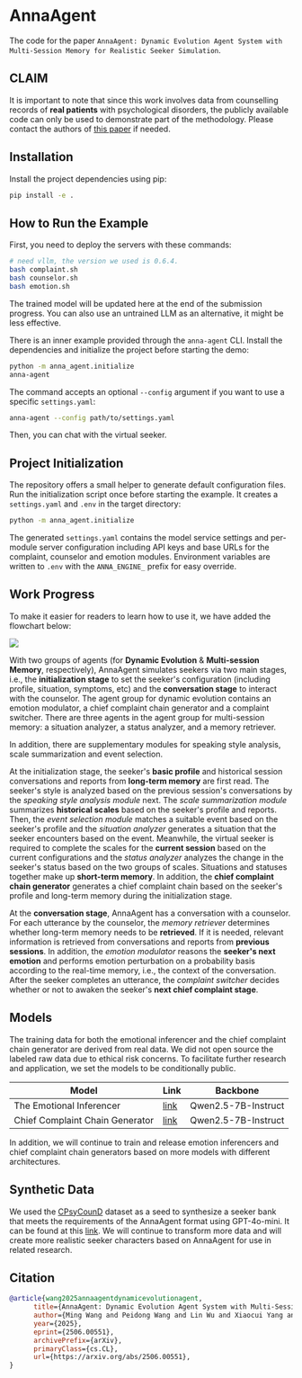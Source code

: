 # AnnaAgent

The code for the paper `AnnaAgent: Dynamic Evolution Agent System with Multi-Session Memory for Realistic Seeker Simulation`.

## CLAIM

It is important to note that since this work involves data from counselling records of **real patients** with psychological disorders, the publicly available code can only be used to demonstrate part of the methodology. Please contact the authors of [this paper](https://aclanthology.org/2022.emnlp-main.156/) if needed.

## Installation

Install the project dependencies using pip:

```bash
pip install -e .
```

## How to Run the Example
First, you need to deploy the servers with these commands:

```bash
# need vllm, the version we used is 0.6.4.
bash complaint.sh
bash counselor.sh
bash emotion.sh
```

The trained model will be updated here at the end of the submission progress. You can also use an untrained LLM as an alternative, it might be less effective.

There is an inner example provided through the `anna-agent` CLI. Install the dependencies and
initialize the project before starting the demo:

```bash
python -m anna_agent.initialize
anna-agent
```

The command accepts an optional `--config` argument if you want to
use a specific `settings.yaml`:

```bash
anna-agent --config path/to/settings.yaml
```

Then, you can chat with the virtual seeker.

## Project Initialization

The repository offers a small helper to generate default configuration files.
Run the initialization script once before starting the example. It creates
a `settings.yaml` and `.env` in the target directory:

```bash
python -m anna_agent.initialize
```

The generated `settings.yaml` contains the model service settings and per-module
server configuration including API keys and base URLs for the complaint,
counselor and emotion modules. Environment variables are written to `.env` with
the `ANNA_ENGINE_` prefix for easy override.

## Work Progress

To make it easier for readers to learn how to use it, we have added the flowchart below:

![](https://github.com/sci-m-wang/AnnaAgent/blob/main/figure/whiteboard_exported_image_en.png)

With two groups of agents (for **Dynamic Evolution** & **Multi-session Memory**, respectively), AnnaAgent simulates seekers via two main stages, i.e., the **initialization stage** to set the seeker's configuration (including profile, situation, symptoms, etc) and the **conversation stage** to interact with the counselor. The agent group for dynamic evolution contains an emotion modulator, a chief complaint chain generator and a complaint switcher. There are three agents in the agent group for multi-session memory: a situation analyzer, a status analyzer, and a memory retriever.

In addition, there are supplementary modules for speaking style analysis, scale summarization and event selection.

At the initialization stage, the seeker's **basic profile** and historical session conversations and reports from **long-term memory** are first read. The seeker's style is analyzed based on the previous session's conversations by the *speaking style analysis module* next. The *scale summarization module* summarizes **historical scales** based on the seeker's profile and reports. Then, the *event selection module* matches a suitable event based on the seeker's profile and the *situation analyzer* generates a situation that the seeker encounters based on the event. Meanwhile, the virtual seeker is required to complete the scales for the **current session** based on the current configurations and the *status analyzer* analyzes the change in the seeker's status based on the two groups of scales. Situations and statuses together make up **short-term memory**. In addition, the **chief complaint chain generator** generates a chief complaint chain based on the seeker's profile and long-term memory during the initialization stage.

At the **conversation stage**, AnnaAgent has a conversation with a counselor. For each utterance by the counselor, the *memory retriever* determines whether long-term memory needs to be **retrieved**. If it is needed, relevant information is retrieved from conversations and reports from **previous sessions**. In addition, the *emotion modulator* reasons the **seeker's next emotion** and performs emotion perturbation on a probability basis according to the real-time memory, i.e., the context of the conversation. After the seeker completes an utterance, the *complaint switcher* decides whether or not to awaken the seeker's **next chief complaint stage**.

## Models
The training data for both the emotional inferencer and the chief complaint chain generator are derived from real data. We did not open source the labeled raw data due to ethical risk concerns. To facilitate further research and application, we set the models to be conditionally public.

| Model | Link | Backbone |
| --- | --- | --- |
| The Emotional Inferencer | [link](https://huggingface.co/sci-m-wang/Emotion_inferencer-Qwen2.5-7B-Instruct) | Qwen2.5-7B-Instruct |
| Chief Complaint Chain Generator | [link](https://huggingface.co/sci-m-wang/Chief_chain_generator-Qwen2.5-7B-Instruct) | Qwen2.5-7B-Instruct |

In addition, we will continue to train and release emotion inferencers and chief complaint chain generators based on more models with different architectures.

## Synthetic Data
We used the [CPsyCounD](https://github.com/CAS-SIAT-XinHai/CPsyCoun) dataset as a seed to synthesize a seeker bank that meets the requirements of the AnnaAgent format using GPT-4o-mini. It can be found at this [link](https://huggingface.co/datasets/sci-m-wang/Anna-CPsyCounD). We will continue to transform more data and will create more realistic seeker characters based on AnnaAgent for use in related research.

## Citation
```bibtex
@article{wang2025annaagentdynamicevolutionagent,
      title={AnnaAgent: Dynamic Evolution Agent System with Multi-Session Memory for Realistic Seeker Simulation}, 
      author={Ming Wang and Peidong Wang and Lin Wu and Xiaocui Yang and Daling Wang and Shi Feng and Yuxin Chen and Bixuan Wang and Yifei Zhang},
      year={2025},
      eprint={2506.00551},
      archivePrefix={arXiv},
      primaryClass={cs.CL},
      url={https://arxiv.org/abs/2506.00551}, 
}
```
